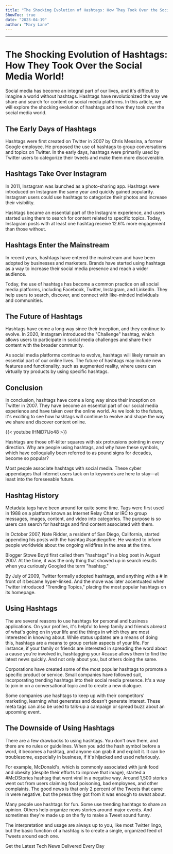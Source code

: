 ```yaml
---
title: "The Shocking Evolution of Hashtags: How They Took Over the Social Media World!"
ShowToc: true 
date: "2023-04-19"
author: "Mary Lane"
---
```

*****
# The Shocking Evolution of Hashtags: How They Took Over the Social Media World!

Social media has become an integral part of our lives, and it's difficult to imagine a world without hashtags. Hashtags have revolutionized the way we share and search for content on social media platforms. In this article, we will explore the shocking evolution of hashtags and how they took over the social media world.

## The Early Days of Hashtags

Hashtags were first created on Twitter in 2007 by Chris Messina, a former Google employee. He proposed the use of hashtags to group conversations and topics on Twitter. In the early days, hashtags were primarily used by Twitter users to categorize their tweets and make them more discoverable.

## Hashtags Take Over Instagram

In 2011, Instagram was launched as a photo-sharing app. Hashtags were introduced on Instagram the same year and quickly gained popularity. Instagram users could use hashtags to categorize their photos and increase their visibility.

Hashtags became an essential part of the Instagram experience, and users started using them to search for content related to specific topics. Today, Instagram posts with at least one hashtag receive 12.6% more engagement than those without.

## Hashtags Enter the Mainstream

In recent years, hashtags have entered the mainstream and have been adopted by businesses and marketers. Brands have started using hashtags as a way to increase their social media presence and reach a wider audience.

Today, the use of hashtags has become a common practice on all social media platforms, including Facebook, Twitter, Instagram, and LinkedIn. They help users to search, discover, and connect with like-minded individuals and communities.

## The Future of Hashtags

Hashtags have come a long way since their inception, and they continue to evolve. In 2020, Instagram introduced the "Challenge" hashtag, which allows users to participate in social media challenges and share their content with the broader community.

As social media platforms continue to evolve, hashtags will likely remain an essential part of our online lives. The future of hashtags may include new features and functionality, such as augmented reality, where users can virtually try products by using specific hashtags.

## Conclusion

In conclusion, hashtags have come a long way since their inception on Twitter in 2007. They have become an essential part of our social media experience and have taken over the online world. As we look to the future, it's exciting to see how hashtags will continue to evolve and shape the way we share and discover content online.

{{< youtube lHNiD7lJo48 >}} 




Hashtags are those off-kilter squares with six protrusions pointing in every direction. Why are people using hashtags, and why have these symbols, which have colloquially been referred to as pound signs for decades, become so popular?

 

Most people associate hashtags with social media. These cyber appendages that internet users tack on to keywords are here to stay—at least into the foreseeable future.

 
##   Hashtag History  
 

Metadata tags have been around for quite some time. Tags were first used in 1988 on a platform known as Internet Relay Chat or IRC to group messages, images, content, and video into categories. The purpose is so users can search for hashtags and find content associated with them.

 

In October 2007, Nate Ridder, a resident of San Diego, California, started appending his posts with the hashtag #sandiegofire. He wanted to inform people worldwide about the ongoing wildfires in the area at the time.

 

Blogger Stowe Boyd first called them "hashtags" in a blog post in August 2007. At the time, it was the only thing that showed up in search results when you curiously Googled the term "hashtag."

 

By July of 2009, Twitter formally adopted hashtags, and anything with a # in front of it became hyper-linked. And the move was later accentuated when Twitter introduced "Trending Topics," placing the most popular hashtags on its homepage.

 
##   Using Hashtags  
 

The are several reasons to use hashtags for personal and business applications. On your profiles, it's helpful to keep family and friends abreast of what's going on in your life and the things in which they are most interested in knowing about. While status updates are a means of doing this, hashtags are a means to group certain aspects of your life. For instance, if your family or friends are interested in spreading the word about a cause you're involved in, hashtagging your #cause allows them to find the latest news quickly. And not only about you, but others doing the same.

 

Corporations have created some of the most popular hashtags to promote a specific product or service. Small companies have followed suit, incorporating trending hashtags into their social media presence. It's a way to join in on a conversational topic and to create a new dialogue.

 

Some companies use hashtags to keep up with their competitors' marketing, learning what generates and doesn't generate interest. These meta tags can also be used to talk-up a campaign or spread buzz about an upcoming event.

 
##   The Downside of Using Hashtags  
 

There are a few drawbacks to using hashtags. You don't own them, and there are no rules or guidelines. When you add the hash symbol before a word, it becomes a hashtag, and anyone can grab it and exploit it. It can be troublesome, especially in business, if it's hijacked and used nefariously.

 

For example, McDonald's, which is commonly associated with junk food and obesity (despite their efforts to improve that image), started a #McDStories hashtag that went viral in a negative way. Around 1,500 stories went out from users claiming food poisoning, bad employees, and other complaints. The good news is that only 2 percent of the Tweets that came in were negative, but the press they got from it was enough to sweat about.

 

Many people use hashtags for fun. Some use trending hashtags to share an opinion. Others help organize news stories around major events. And sometimes they're made up on the fly to make a Tweet sound funny.

 

The interpretation and usage are always up to you, like most Twitter lingo, but the basic function of a hashtag is to create a single, organized feed of Tweets around each one.

 

Get the Latest Tech News Delivered Every Day





